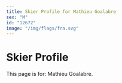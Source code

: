 ```yaml
---
title: Skier Profile for Mathieu Goalabre
sex: "M"
id: "12672"
image: "/img/flags/fra.svg" 
---
```


# Skier Profile

This page is for: Mathieu Goalabre.
    